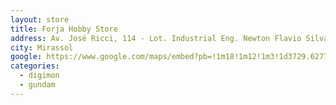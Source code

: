 ```yaml
---
layout: store
title: Forja Hobby Store
address: Av. José Ricci, 114 - Lot. Industrial Eng. Newton Flavio Silva Pinto, Mirassol - SP, 15134-128
city: Mirassol
google: https://www.google.com/maps/embed?pb=!1m18!1m12!1m3!1d3729.627735207421!2d-49.480329224975165!3d-20.80634308078784!2m3!1f0!2f0!3f0!3m2!1i1024!2i768!4f13.1!3m3!1m2!1s0x94bdaf84eee4b9ef%3A0x812d16d46d1ec904!2sForja%20Hobby%20Store!5e0!3m2!1spt-BR!2sbr!4v1758739039464!5m2!1spt-BR!2sbr
categories:
  - digimon
  - gundam
---
```

